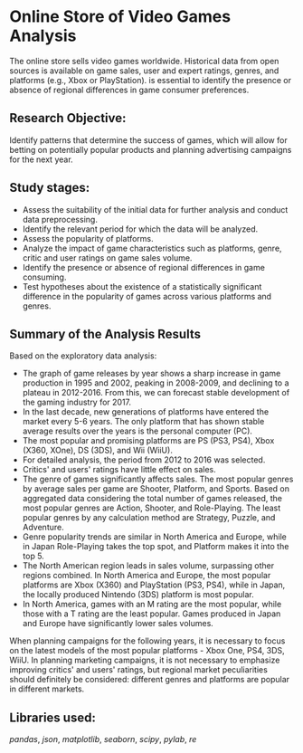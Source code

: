 # Online Store of Video Games Analysis

The online store sells video games worldwide. Historical data from open sources is available on game sales, user and expert ratings, genres, and platforms (e.g., Xbox or PlayStation). is essential to identify the presence or absence of regional differences in game consumer preferences.

## Research Objective:

Identify patterns that determine the success of games, which will allow for betting on potentially popular products and planning advertising campaigns for the next year.

## Study stages:

- Assess the suitability of the initial data for further analysis and conduct data preprocessing.
- Identify the relevant period for which the data will be analyzed.
- Assess the popularity of platforms.
- Analyze the impact of game characteristics such as platforms, genre, critic and user ratings on game sales volume.
- Identify the presence or absence of regional differences in game consuming.
- Test hypotheses about the existence of a statistically significant difference in the popularity of games across various platforms and genres.

## Summary of the Analysis Results

Based on the exploratory data analysis:

- The graph of game releases by year shows a sharp increase in game production in 1995 and 2002, peaking in 2008-2009, and declining to a plateau in 2012-2016. From this, we can forecast stable development of the gaming industry for 2017.
- In the last decade, new generations of platforms have entered the market every 5-6 years. The only platform that has shown stable average results over the years is the personal computer (PC).
- The most popular and promising platforms are PS (PS3, PS4), Xbox (X360, XOne), DS (3DS), and Wii (WiiU).
- For detailed analysis, the period from 2012 to 2016 was selected.
- Critics' and users' ratings have little effect on sales.
- The genre of games significantly affects sales. The most popular genres by average sales per game are Shooter, Platform, and Sports. Based on aggregated data considering the total number of games released, the most popular genres are Action, Shooter, and Role-Playing. The least popular genres by any calculation method are Strategy, Puzzle, and Adventure.
- Genre popularity trends are similar in North America and Europe, while in Japan Role-Playing takes the top spot, and Platform makes it into the top 5.
- The North American region leads in sales volume, surpassing other regions combined. In North America and Europe, the most popular platforms are Xbox (X360) and PlayStation (PS3, PS4), while in Japan, the locally produced Nintendo (3DS) platform is most popular.
- In North America, games with an M rating are the most popular, while those with a T rating are the least popular. Games produced in Japan and Europe have significantly lower sales volumes.

When planning campaigns for the following years, it is necessary to focus on the latest models of the most popular platforms - Xbox One, PS4, 3DS, WiiU. In planning marketing campaigns, it is not necessary to emphasize improving critics' and users' ratings, but regional market peculiarities should definitely be considered: different genres and platforms are popular in different markets.
  
## Libraries used:

*pandas*,  *json*,  *matplotlib*, *seaborn*, *scipy*, *pylab*, *re*
